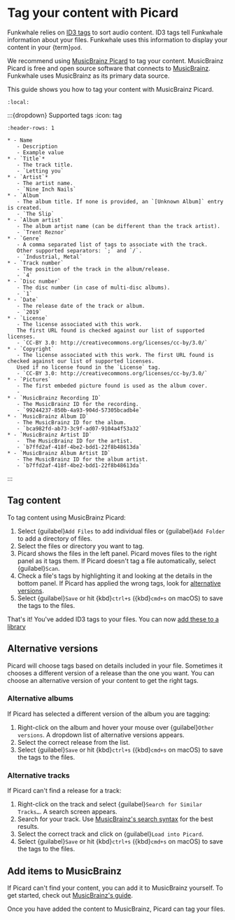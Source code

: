 # Tag your content with Picard

Funkwhale relies on [ID3 tags](https://id3.org/) to sort audio content. ID3 tags tell Funkwhale information about your files. Funkwhale uses this information to display your content in your {term}`pod`.

We recommend using [MusicBrainz Picard](https://picard.musicbrainz.org/) to tag your content. MusicBrainz Picard is free and open source software that connects to [MusicBrainz](https://musicbrainz.org). Funkwhale uses MusicBrainz as its primary data source.

This guide shows you how to tag your content with MusicBrainz Picard.

```{contents}
:local:
```

:::{dropdown} Supported tags
:icon: tag

```{list-table}
:header-rows: 1

* - Name
   - Description
   - Example value
* - `Title`*
   - The track title.
   - `Letting you`
* - `Artist`*
   - The artist name.
   - `Nine Inch Nails`
* - `Album`
   - The album title. If none is provided, an `[Unknown Album]` entry is created.
   - `The Slip`
* - `Album artist`
   - The album artist name (can be different than the track artist).
   - `Trent Reznor`
* - `Genre`
   - A comma separated list of tags to associate with the track.  
   Other supported separators: `;` and `/`.
   - `Industrial, Metal`
* - `Track number`
   - The position of the track in the album/release.
   - `4`
* - `Disc number`
   - The disc number (in case of multi-disc albums).
   - `1`
* - `Date`
   - The release date of the track or album.
   - `2019`
* - `License`
   - The license associated with this work.  
   The first URL found is checked against our list of supported licenses.
   - `CC-BY 3.0: http://creativecommons.org/licenses/cc-by/3.0/`
* - `Copyright`
   - The license associated with this work. The first URL found is checked against our list of supported licenses.  
   Used if no license found in the `License` tag.
   - `CC-BY 3.0: http://creativecommons.org/licenses/cc-by/3.0/`
* - `Pictures`
   - The first embeded picture found is used as the album cover.
   - 
* - `MusicBrainz Recording ID`
   - The MusicBrainz ID for the recording.
   - `99244237-850b-4a93-904d-57305bcadb4e`
* - `MusicBrainz Album ID`
   - The MusicBrainz ID for the album.
   - `bca982fd-ab73-3c9f-ad07-9104a4f53a32`
* - `MusicBrainz Artist ID`
   -  The MusicBrainz ID for the artist.
   - `b7ffd2af-418f-4be2-bdd1-22f8b48613da`
* - `MusicBrainz Album Artist ID`
   - The MusicBrainz ID for the album artist.
   - `b7ffd2af-418f-4be2-bdd1-22f8b48613da`

```

:::

## Tag content

To tag content using MusicBrainz Picard:

1. Select {guilabel}`Add Files` to add individual files or {guilabel}`Add Folder` to add a directory of files.
2. Select the files or directory you want to tag.
3. Picard shows the files in the left panel. Picard moves files to the right panel as it tags them. If Picard doesn't tag a file automatically, select {guilabel}`Scan`.
4. Check a file's tags by highlighting it and looking at the details in the bottom panel. If Picard has applied the wrong tags, look for [alternative versions](#alternative-versions).
5. Select {guilabel}`Save` or hit {kbd}`ctrl+s` ({kbd}`cmd+s` on macOS) to save the tags to the files.

That's it! You've added ID3 tags to your files. You can now [add these to a library](upload_content.md)

## Alternative versions

Picard will choose tags based on details included in your file. Sometimes it chooses a different version of a release than the one you want. You can choose an alternative version of your content to get the right tags.

### Alternative albums

If Picard has selected a different version of the album you are tagging:

1. Right-click on the album and hover your mouse over {guilabel}`Other versions`. A dropdown list of alternative versions appears.
2. Select the correct release from the list.
3. Select {guilabel}`Save` or hit {kbd}`ctrl+s` ({kbd}`cmd+s` on macOS) to save the tags to the files.

### Alternative tracks

If Picard can't find a release for a track:

1. Right-click on the track and select {guilabel}`Search for Similar Tracks…`. A search screen appears.
2. Search for your track. Use [MusicBrainz's search syntax](https://musicbrainz.org/doc/Indexed_Search_Syntax) for the best results.
3. Select the correct track and click on {guilabel}`Load into Picard`.
4. Select {guilabel}`Save` or hit {kbd}`ctrl+s` ({kbd}`cmd+s` on macOS) to save the tags to the files.

## Add items to MusicBrainz

If Picard can't find your content, you can add it to MusicBrainz yourself. To get started, check out [MusicBrainz's guide](https://musicbrainz.org/doc/How_to_Add_a_Release/).

Once you have added the content to MusicBrainz, Picard can tag your files.
